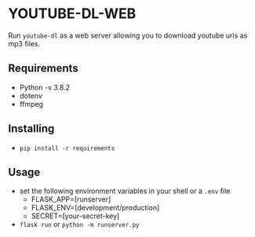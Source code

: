 # YOUTUBE-DL-WEB

Run `youtube-dl` as a web server allowing you to download youtube urls as mp3 files.

## Requirements

- Python -v 3.8.2
- dotenv
- ffmpeg

## Installing

- `pip install -r requirements`

## Usage

- set the following environment variables in your shell or a `.env` file
  - FLASK_APP=[runserver]
  - FLASK_ENV=[development/production]
  - SECRET=[your-secret-key]
- `flask run` or `python -m runserver.py`
